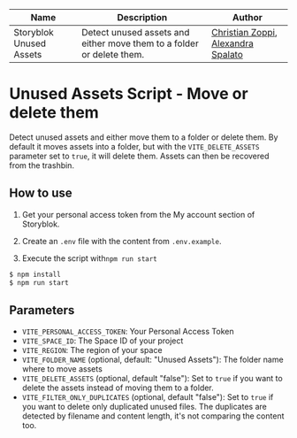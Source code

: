 Name | Description | Author
------------ | ------------- | -------------
Storyblok Unused Assets | Detect unused assets and either move them to a folder or delete them. | [Christian Zoppi](https://github.com/christianzoppi), [Alexandra Spalato](https://github.com/alexadark) 

# Unused Assets Script - Move or delete them

Detect unused assets and either move them to a folder or delete them. By default it moves assets into a folder, but with the `VITE_DELETE_ASSETS` parameter set to `true`, it will delete them. Assets can then be recovered from the trashbin.

## How to use

1. Get your personal access token from the My account section of Storyblok.

2. Create an `.env` file with the content from `.env.example`.

3. Execute the script with`npm run start`

```bash
$ npm install
$ npm run start
```

## Parameters
- `VITE_PERSONAL_ACCESS_TOKEN`: Your Personal Access Token
- `VITE_SPACE_ID`: The Space ID of your project
- `VITE_REGION`: The region of your space
- `VITE_FOLDER_NAME` (optional, default: "Unused Assets"): The folder name where to move assets
- `VITE_DELETE_ASSETS` (optional, default "false"): Set to `true` if you want to delete the assets instead of moving them to a folder.
- `VITE_FILTER_ONLY_DUPLICATES` (optional, default "false"): Set to `true` if you want to delete only duplicated unused files. The duplicates are detected by filename and content length, it's not comparing the content too.
